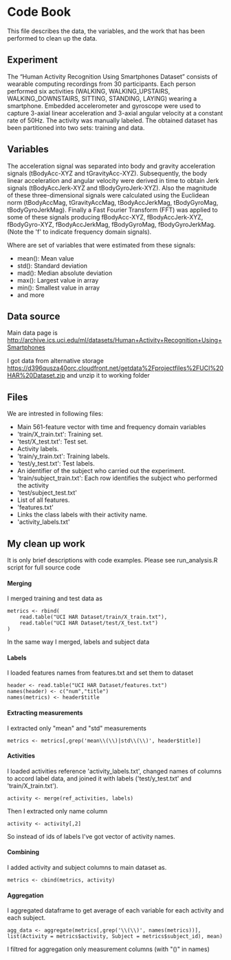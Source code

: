 # Code Book

This file describes the data, the variables, and the work that has been performed to clean up the data.

## Experiment

The “Human Activity Recognition Using Smartphones Dataset” consists of wearable computing recordings from 30 participants. Each person performed six activities (WALKING, WALKING_UPSTAIRS, WALKING_DOWNSTAIRS, SITTING, STANDING, LAYING) wearing a smartphone. Embedded accelerometer and gyroscope were used to capture 3-axial linear acceleration and 3-axial angular velocity at a constant rate of 50Hz. The activity was manually labeled. The obtained dataset has been  partitioned into two sets: training and data.

## Variables

The acceleration signal was separated into body and gravity acceleration signals (tBodyAcc-XYZ and tGravityAcc-XYZ). Subsequently, the body linear acceleration and angular velocity were derived in time to obtain Jerk signals (tBodyAccJerk-XYZ and tBodyGyroJerk-XYZ). Also the magnitude of these three-dimensional signals were calculated using the Euclidean norm (tBodyAccMag, tGravityAccMag, tBodyAccJerkMag, tBodyGyroMag, tBodyGyroJerkMag). Finally a Fast Fourier Transform (FFT) was applied to some of these signals producing fBodyAcc-XYZ, fBodyAccJerk-XYZ, fBodyGyro-XYZ, fBodyAccJerkMag, fBodyGyroMag, fBodyGyroJerkMag. (Note the 'f' to indicate frequency domain signals).

Where are set of variables that were estimated from these signals: 

 * mean(): Mean value
 * std(): Standard deviation
 * mad(): Median absolute deviation 
 * max(): Largest value in array
 * min(): Smallest value in array
 * and more

## Data source

Main data page is http://archive.ics.uci.edu/ml/datasets/Human+Activity+Recognition+Using+Smartphones

I got data from alternative storage https://d396qusza40orc.cloudfront.net/getdata%2Fprojectfiles%2FUCI%20HAR%20Dataset.zip and unzip it to working folder


## Files

We are intrested in following files:
- Main 561-feature vector with time and frequency domain variables
 - 'train/X_train.txt': Training set.
 - 'test/X_test.txt': Test set.
- Activity labels. 
 - 'train/y_train.txt': Training labels.
 - 'test/y_test.txt': Test labels.
- An identifier of the subject who carried out the experiment.
 - 'train/subject_train.txt': Each row identifies the subject who performed the activity
 - 'test/subject_test.txt'
- List of all features.
 - 'features.txt'
- Links the class labels with their activity name.
 - 'activity_labels.txt'


## My clean up work

It is only brief descriptions with code examples. Please see run_analysis.R script for full source code 

#### Merging

I merged training and test data as

    metrics <- rbind(
        read.table("UCI HAR Dataset/train/X_train.txt"),
        read.table("UCI HAR Dataset/test/X_test.txt")
    )

 In the same way I merged, labels and subject data

#### Labels

I loaded features names from features.txt and set them to dataset

    header <- read.table("UCI HAR Dataset/features.txt")
    names(header) <- c("num","title")
    names(metrics) <- header$title

#### Extracting measurements

I extracted only "mean" and "std" measurements

    metrics <- metrics[,grep('mean\\(\\)|std\\(\\)', header$title)]
    
#### Activities

I loaded activities reference 'activity_labels.txt', changed names of columns to accord label data, and joined it with labels ('test/y_test.txt' and 'train/X_train.txt').

    activity <- merge(ref_activities, labels)
    
Then I extracted only name column
    
    activity <- activity[,2]

So instead of ids of labels I've got vector of activity names.    

#### Combining

I added activity and subject columns to main dataset as.

    metrics <- cbind(metrics, activity)
    
#### Aggregation

I aggregated dataframe to get average of each variable for each activity and each subject. 

    agg_data <- aggregate(metrics[,grep('\\(\\)', names(metrics))], list(Activity = metrics$activity, Subject = metrics$subject_id), mean)
    
I filtred for aggregation only measurement columns (with "()" in names)
